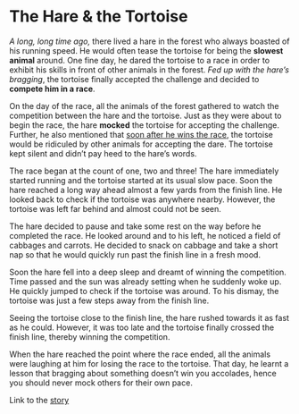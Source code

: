 # The Hare & the Tortoise

*A long, long time ago,* 
there lived a hare in the forest who always boasted of his running speed. He would often tease the tortoise for being the **slowest animal** around. One fine day, he dared the tortoise to a race in order to exhibit his skills in front of other animals in the forest. _Fed up with the hare’s bragging_, the tortoise finally accepted the challenge and decided to **compete him in a race**.

On the day of the race, all the animals of the forest gathered to watch the competition between the hare and the tortoise. Just as they were about to begin the race, the hare **mocked** the tortoise for accepting the challenge. Further, he also mentioned that <ins>soon after he wins the race</ins>, the tortoise would be ridiculed by other animals for accepting the dare. The tortoise kept silent and didn’t pay heed to the hare’s words.

The race began at the count of one, two and three! The hare immediately started running and the tortoise started at its usual slow pace. Soon the hare reached a long way ahead almost a few yards from the finish line. He looked back to check if the tortoise was anywhere nearby. However, the tortoise was left far behind and almost could not be seen.

The hare decided to pause and take some rest on the way before he completed the race. He looked around and to his left, he noticed a field of cabbages and carrots. He decided to snack on cabbage and take a short nap so that he would quickly run past the finish line in a fresh mood.

Soon the hare fell into a deep sleep and dreamt of winning the competition. Time passed and the sun was already setting when he suddenly woke up. He quickly jumped to check if the tortoise was around. To his dismay, the tortoise was just a few steps away from the finish line.

Seeing the tortoise close to the finish line, the hare rushed towards it as fast as he could. However, it was too late and the tortoise finally crossed the finish line, thereby winning the competition.

When the hare reached the point where the race ended, all the animals were laughing at him for losing the race to the tortoise. That day, he learnt a lesson that bragging about something doesn’t win you accolades, hence you should never mock others for their own pace.

Link to the [story](https://byjus.com/kids-learning/moral-stories-the-tortoise-and-the-hare/)
